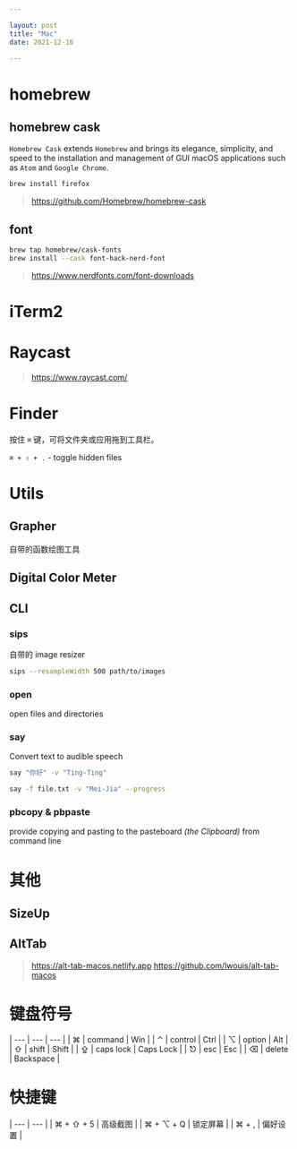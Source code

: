 ```yaml
---

layout: post
title: "Mac"
date: 2021-12-16

---
```


# homebrew

## homebrew cask

`Homebrew Cask` extends `Homebrew` and brings its elegance, simplicity, and speed to the installation and management of GUI macOS applications such as `Atom` and `Google Chrome`.

```bash
brew install firefox
```

> <https://github.com/Homebrew/homebrew-cask>

## font

```sh
brew tap homebrew/cask-fonts
brew install --cask font-hack-nerd-font
```

> <https://www.nerdfonts.com/font-downloads>

# iTerm2

# Raycast

> <https://www.raycast.com/>

# Finder

按住 `⌘` 键，可将文件夹或应用拖到工具栏。

`⌘ + ⇧ + .` - toggle hidden files

# Utils

## Grapher

自带的函数绘图工具

## Digital Color Meter

## CLI

### sips

自带的 image resizer

```bash
sips --resampleWidth 500 path/to/images
```

### open

open files and directories

### say

Convert text to audible speech

```sh
say "你好" -v "Ting-Ting"

say -f file.txt -v "Mei-Jia" --progress
```

### pbcopy & pbpaste

provide copying and pasting to the pasteboard *(the Clipboard)* from command line

# 其他

## SizeUp

## AltTab

> <https://alt-tab-macos.netlify.app>
> <https://github.com/lwouis/alt-tab-macos>

# 键盘符号

| --- | --- | --- |
| ⌘ | command | Win |
| ⌃ | control | Ctrl |
| ⌥ | option | Alt |
| ⇧ | shift | Shift |
| ⇪ | caps lock | Caps Lock |
| ⎋ | esc | Esc |
| ⌫ | delete | Backspace |

# 快捷键

| --- | --- |
| ⌘ + ⇧ + 5 | 高级截图 |
| ⌘ + ⌥ + Q | 锁定屏幕 |
| ⌘ + , | 偏好设置 |